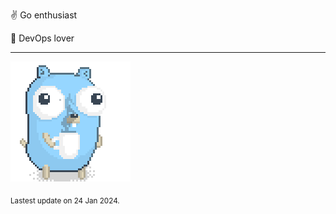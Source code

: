 :v: Go enthusiast

:muscle: DevOps lover

---

![Image alt text](/images/gopher_with_coffee.gif)


<sub>Lastest update on 24 Jan 2024.</sub>
